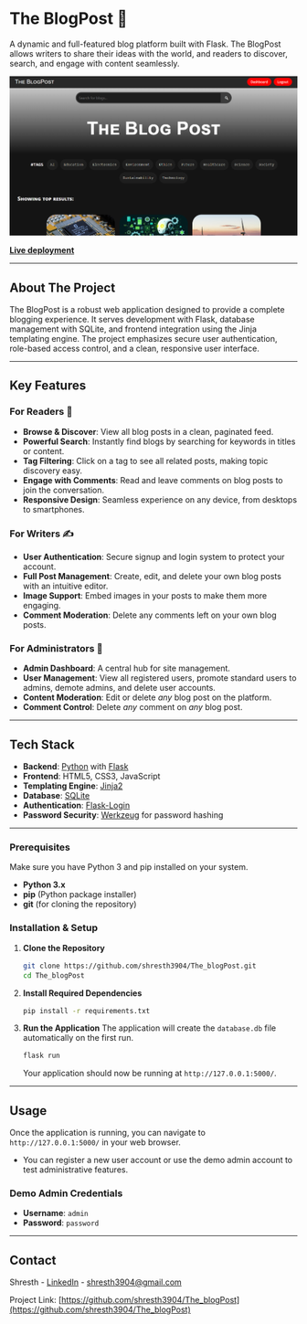 # The BlogPost 📝

A dynamic and full-featured blog platform built with Flask. The BlogPost allows writers to share their ideas with the world, and readers to discover, search, and engage with content seamlessly.

![Project Screenshot](./assets/homepage.png)

**[Live deployment](https://theblogpost.pythonanywhere.com/)**

---



## About The Project

The BlogPost is a robust web application designed to provide a complete blogging experience. It serves development with Flask, database management with SQLite, and frontend integration using the Jinja templating engine. The project emphasizes secure user authentication, role-based access control, and a clean, responsive user interface.

---

## Key Features

### For Readers 📖

-   **Browse & Discover**: View all blog posts in a clean, paginated feed.
-   **Powerful Search**: Instantly find blogs by searching for keywords in titles or content.
-   **Tag Filtering**: Click on a tag to see all related posts, making topic discovery easy.
-   **Engage with Comments**: Read and leave comments on blog posts to join the conversation.
-   **Responsive Design**: Seamless experience on any device, from desktops to smartphones.

### For Writers ✍️

-   **User Authentication**: Secure signup and login system to protect your account.
-   **Full Post Management**: Create, edit, and delete your own blog posts with an intuitive editor.
-   **Image Support**: Embed images in your posts to make them more engaging.
-   **Comment Moderation**: Delete any comments left on your own blog posts.

### For Administrators 👑

-   **Admin Dashboard**: A central hub for site management.
-   **User Management**: View all registered users, promote standard users to admins, demote admins, and delete user accounts.
-   **Content Moderation**: Edit or delete *any* blog post on the platform.
-   **Comment Control**: Delete *any* comment on *any* blog post.

---

## Tech Stack


-   **Backend**: [Python](https://www.python.org/) with [Flask](https://flask.palletsprojects.com/)
-   **Frontend**: HTML5, CSS3, JavaScript
-   **Templating Engine**: [Jinja2](https://jinja.palletsprojects.com/)
-   **Database**: [SQLite](https://www.sqlite.org/index.html)
-   **Authentication**: [Flask-Login](https://flask-login.readthedocs.io/)
-   **Password Security**: [Werkzeug](https://werkzeug.palletsprojects.com/) for password hashing

---


### Prerequisites

Make sure you have Python 3 and pip installed on your system.
-   **Python 3.x**
-   **pip** (Python package installer)
-   **git** (for cloning the repository)

### Installation & Setup

1.  **Clone the Repository**
    ```bash
    git clone https://github.com/shresth3904/The_blogPost.git
    cd The_blogPost
    ```

2.  **Install Required Dependencies**
    ```bash
    pip install -r requirements.txt
    ```

3.  **Run the Application**
    The application will create the `database.db` file automatically on the first run.
    ```bash
    flask run
    ```
    Your application should now be running at `http://127.0.0.1:5000/`.

---

## Usage

Once the application is running, you can navigate to `http://127.0.0.1:5000/` in your web browser.

-   You can register a new user account or use the demo admin account to test administrative features.

### Demo Admin Credentials

-   **Username**: `admin`
-   **Password**: `password`

---


## Contact

Shresth - [LinkedIn](https://www.linkedin.com/in/shresth-65ab02304/) - shresth3904@gmail.com

Project Link: [https://github.com/shresth3904/The_blogPost](https://github.com/shresth3904/The_blogPost)
